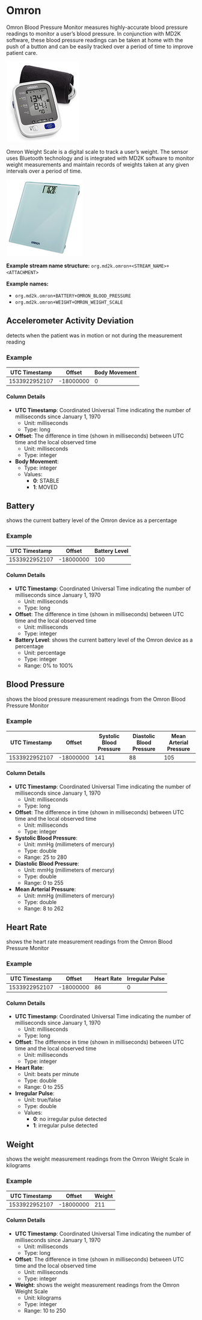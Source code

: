 # Omron

Omron Blood Pressure Monitor measures highly-accurate blood pressure readings to monitor a user’s blood pressure. In conjunction with MD2K software, these blood pressure readings can be taken at home with the push of a button and can be easily tracked over a period of time to improve patient care.

![MotionSense Hardware](../../images/OmronBP.png)

Omron Weight Scale is a digital scale to track a user’s weight. The sensor uses Bluetooth technology and is integrated with MD2K software to monitor weight measurements and maintain records of weights taken at any given intervals over a period of time.

![MotionSense Hardware](../../images/OmronScale.png)


<!-- **References:**
{% bibliography --cited %} (remove comment after inserting Bibtex citation in paragraph above) -->


**Example stream name structure:**
`org.md2k.omron+<STREAM_NAME>+<ATTACHMENT>`

**Example names:**
- `org.md2k.omron+BATTERY+OMRON_BLOOD_PRESSURE`
- `org.md2k.omron+WEIGHT+OMRON_WEIGHT_SCALE`


## Accelerometer Activity Deviation
detects when the patient was in motion or not during the measurement reading

### Example

| UTC Timestamp | Offset    | Body Movement |
| ------------- | --------- | ------------- |
| 1533922952107 | -18000000 | 0             |

#### Column Details
- **UTC Timestamp**: Coordinated Universal Time indicating the number of milliseconds since January 1, 1970
  - Unit: milliseconds
  - Type: long
- **Offset**: The difference in time (shown in milliseconds) between UTC time and the local observed time
  - Unit: milliseconds
  - Type: integer
- **Body Movement**:
  - Type: integer
  - Values:
    - **0**: STABLE
    - **1**: MOVED


## Battery
shows the current battery level of the Omron device as a percentage

### Example

| UTC Timestamp | Offset    | Battery Level |
| ------------- | --------- | ------------- |
| 1533922952107 | -18000000 | 100           |

#### Column Details
- **UTC Timestamp**: Coordinated Universal Time indicating the number of milliseconds since January 1, 1970
  - Unit: milliseconds
  - Type: long
- **Offset**: The difference in time (shown in milliseconds) between UTC time and the local observed time
  - Unit: milliseconds
  - Type: integer
- **Battery Level**: shows the current battery level of the Omron device as a percentage
  - Unit: percentage
  - Type: integer
  - Range: 0% to 100%


## Blood Pressure
shows the blood pressure measurement readings from the Omron Blood Pressure Monitor

### Example

| UTC Timestamp | Offset    | Systolic Blood Pressure | Diastolic Blood Pressure | Mean Arterial Pressure |
| ------------- | --------- | ----------------------- | ------------------------ | ---------------------- |
| 1533922952107 | -18000000 | 141                     | 88                       | 105                    |

#### Column Details
- **UTC Timestamp**: Coordinated Universal Time indicating the number of milliseconds since January 1, 1970
  - Unit: milliseconds
  - Type: long
- **Offset**: The difference in time (shown in milliseconds) between UTC time and the local observed time
  - Unit: milliseconds
  - Type: integer
- **Systolic Blood Pressure**:
  - Unit: mmHg (millimeters of mercury)
  - Type: double
  - Range: 25 to 280
- **Diastolic Blood Pressure**:
  - Unit: mmHg (millimeters of mercury)
  - Type: double
  - Range: 0 to 255
- **Mean Arterial Pressure**:
  - Unit: mmHg (millimeters of mercury)
  - Type: double
  - Range: 8 to 262


## Heart Rate
shows the heart rate measurement readings from the Omron Blood Pressure Monitor

### Example

| UTC Timestamp | Offset    | Heart Rate | Irregular Pulse |
| ------------- | --------- | ---------- | --------------- |
| 1533922952107 | -18000000 | 86         | 0               |

#### Column Details
- **UTC Timestamp**: Coordinated Universal Time indicating the number of milliseconds since January 1, 1970
  - Unit: milliseconds
  - Type: long
- **Offset**: The difference in time (shown in milliseconds) between UTC time and the local observed time
  - Unit: milliseconds
  - Type: integer
- **Heart Rate**:
  - Unit: beats per minute
  - Type: double
  - Range: 0 to 255
- **Irregular Pulse**:
  - Unit: true/false
  - Type: double
  - Values:
    - **0**: no irregular pulse detected
    - **1**: irregular pulse detected


## Weight
shows the weight measurement readings from the Omron Weight Scale in kilograms

### Example

| UTC Timestamp | Offset    | Weight |
| ------------- | --------- | ------ |
| 1533922952107 | -18000000 | 211    |

#### Column Details
- **UTC Timestamp**: Coordinated Universal Time indicating the number of milliseconds since January 1, 1970
  - Unit: milliseconds
  - Type: long
- **Offset**: The difference in time (shown in milliseconds) between UTC time and the local observed time
  - Unit: milliseconds
  - Type: integer
- **Weight**: shows the weight measurement readings from the Omron Weight Scale
  - Unit: kilograms
  - Type: integer
  - Range: 10 to 250
